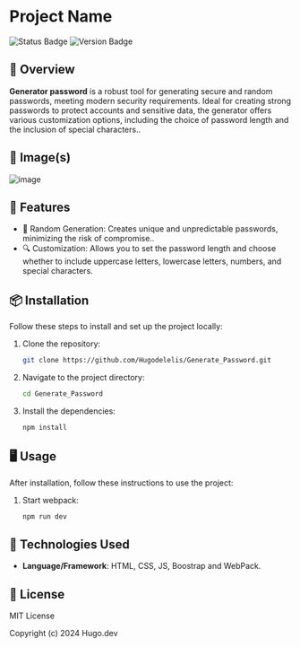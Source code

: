# Project Name

![Status Badge](https://img.shields.io/badge/status-invative-red)
![Version Badge](https://img.shields.io/badge/version-1.0.0-blue)

## 📖 Overview

**Generator password** is a robust tool for generating secure and random passwords, meeting modern security requirements. 
Ideal for creating strong passwords to protect accounts and sensitive data, the generator offers various customization options, 
including the choice of password length and the inclusion of special characters..
## 📸 Image(s)
![image](https://github.com/user-attachments/assets/ed944d45-f803-4166-8eb4-63f2979b0cfe)
## 🚀 Features

- 🌟 Random Generation: Creates unique and unpredictable passwords, minimizing the risk of compromise..
- 🔍  Customization: Allows you to set the password length and choose whether to include uppercase letters, lowercase letters, numbers, and special characters.

## 📦 Installation

Follow these steps to install and set up the project locally:

1. Clone the repository:
    ```bash
    git clone https://github.com/Hugodelelis/Generate_Password.git
    ```
2. Navigate to the project directory:
    ```bash
    cd Generate_Password
    ```
3. Install the dependencies:
    ```bash
    npm install
    ```

## 🖥️ Usage

After installation, follow these instructions to use the project:

1. Start webpack:
    ```bash
    npm run dev
    ```

## 🔧 Technologies Used

- **Language/Framework**: HTML, CSS, JS, Boostrap and WebPack.

## 📜 License
MIT License

Copyright (c) 2024 Hugo.dev
